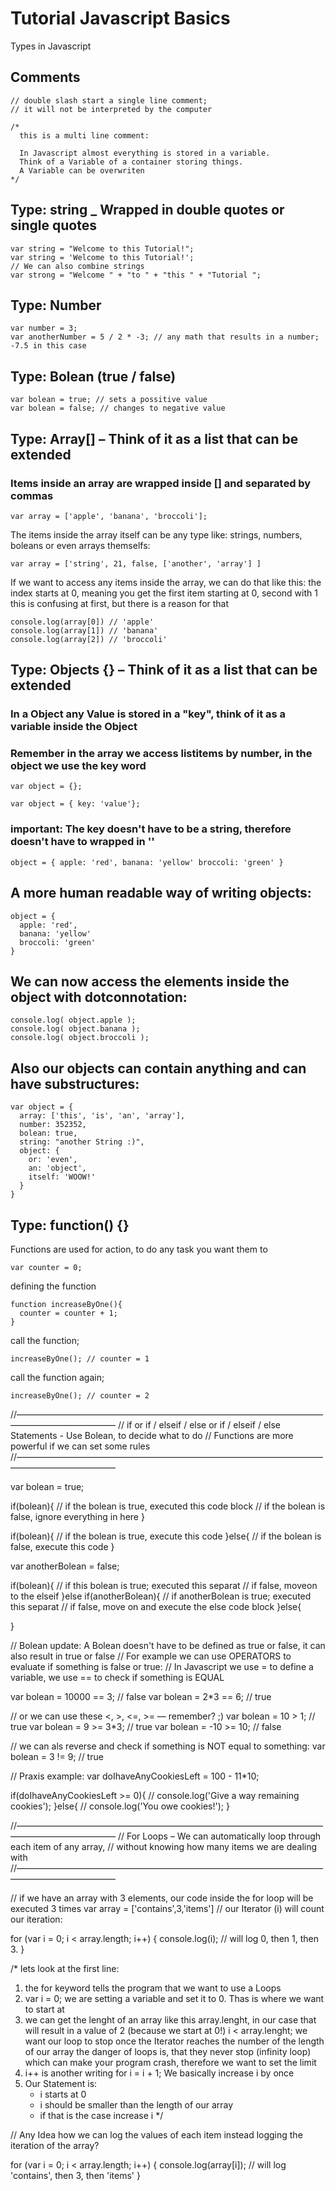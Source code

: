 # Tutorial Javascript Basics

Types in Javascript


## Comments

```
// double slash start a single line comment;
// it will not be interpreted by the computer
```
```
/*
  this is a multi line comment:

  In Javascript almost everything is stored in a variable.
  Think of a Variable of a container storing things.
  A Variable can be overwriten
*/
```

## Type: string _ Wrapped in double quotes or single quotes

```
var string = "Welcome to this Tutorial!";
var string = 'Welcome to this Tutorial!';
// We can also combine strings
var strong = "Welcome " + "to " + "this " + "Tutorial ";
```

## Type: Number

```
var number = 3;
var anotherNumber = 5 / 2 * -3; // any math that results in a number; -7.5 in this case
```

## Type: Bolean (true / false)

```
var bolean = true; // sets a possitive value
var bolean = false; // changes to negative value
```

## Type: Array[] – Think of it as a list that can be extended

### Items inside an array are wrapped inside [] and separated by commas
```
var array = ['apple', 'banana', 'broccoli'];
```
The items inside the array itself can be any type like:
strings, numbers, boleans or even arrays themselfs:

```
var array = ['string', 21, false, ['another', 'array'] ]
```
If we want to access any items inside the array, we can do that like this:
the index starts at 0, meaning you get the first item starting at 0, second with 1
this is confusing at first, but there is a reason for that
```
console.log(array[0]) // 'apple'
console.log(array[1]) // 'banana'
console.log(array[2]) // 'broccoli'
```


## Type: Objects {} – Think of it as a list that can be extended
### In a Object any Value is stored in a "key", think of it as a variable inside the Object
### Remember in the array we access listitems by number, in the object we use the key word

```
var object = {};

var object = { key: 'value'};
```

### important: The key doesn't have to be a string, therefore doesn't have to wrapped in ''

```
object = { apple: 'red', banana: 'yellow' broccoli: 'green' }
```

## A more human readable way of writing objects:

```
object = {
  apple: 'red',
  banana: 'yellow'
  broccoli: 'green'
}
```

## We can now access the elements inside the object with dotconnotation:

```
console.log( object.apple );
console.log( object.banana );
console.log( object.broccoli );
```

## Also our objects can contain anything and can have substructures:
```
var object = {
  array: ['this', 'is', 'an', 'array'],
  number: 352352,
  bolean: true,
  string: "another String :)",
  object: {
    or: 'even',
    an: 'object',
    itself: 'WOOW!'
  }
}
```

## Type: function() {}
Functions are used for action, to do any task you want them to

```
var counter = 0;
```

defining the function

```
function increaseByOne(){
  counter = counter + 1;
}
```
call the function;
```
increaseByOne(); // counter = 1
```

call the function again;
```
increaseByOne(); // counter = 2
```


//––––––––––––––––––––––––––––––––––––––––––––––––––––––––––––––––––––––––––––––––––––––––––––––
// if or if / elseif / else or if / elseif / else Statements - Use Bolean, to decide what to do
// Functions are more powerful if we can set some rules
//––––––––––––––––––––––––––––––––––––––––––––––––––––––––––––––––––––––––––––––––––––––––––––––

var bolean = true;

if(bolean){
  // if the bolean is true, executed this code block
  // if the bolean is false, ignore everything in here
}

if(bolean){
  // if the bolean is true, execute this code
}else{
  // if the bolean is false, execute this code
}

var anotherBolean = false;

if(bolean){
  // if this bolean is true; executed this separat
  // if false, moveon to the elseif
}else if(anotherBolean){
  // if anotherBolean is true; executed this separat
  // if false, move on and execute the else code block
}else{

}

// Bolean update: A Bolean doesn't have to be defined as true or false, it can also result in true or false
// For example we can use OPERATORS to evaluate if something is false or true:
// In Javascript we use = to define a variable, we use == to check if something is EQUAL

var bolean = 10000 == 3;  // false
var bolean = 2*3 == 6;    // true

// or we can use these <, >, <=, >= –– remember? ;)
var bolean = 10 > 1; // true
var bolean = 9 >= 3*3; // true
var bolean = -10 >= 10; // false

// we can als reverse and check if something is NOT equal to something:
var bolean = 3 != 9; // true

// Praxis example:
var doIhaveAnyCookiesLeft = 100 - 11*10;

if(doIhaveAnyCookiesLeft >= 0){
  // console.log('Give a way remaining cookies');
}else{
  // console.log('You owe cookies!');
}


//––––––––––––––––––––––––––––––––––––––––––––––––––––––––––––––––––––––––––––––––––––––––––––––
// For Loops – We can automatically loop through each item of any array,
// without knowing how many items we are dealing with
//––––––––––––––––––––––––––––––––––––––––––––––––––––––––––––––––––––––––––––––––––––––––––––––

// if we have an array with 3 elements, our code inside the for loop will be executed 3 times
var array = ['contains',3,'items']
// our Iterator (i) will count our iteration:

for (var i = 0; i < array.length; i++) {
  console.log(i); // will log 0, then 1, then 3.
}

/*
  lets look at the first line:
  1. the for keyword tells the program that we want to use a Loops
  2. var i = 0; we are setting a variable and set it to 0. Thas is where we want to start at
  3. we can get the lenght of an array like this array.lenght, in our case that will result in a value of 2 (because we start at 0!)
     i < array.lenght; we want our loop to stop once the Iterator reaches the number of the length of our array
     the danger of loops is, that they never stop (infinity loop) which can make your program crash,
     therefore we want to set the limit
  4. i++ is another writing for i = i + 1; We basically increase i by once
  5. Our Statement is:
       - i starts at 0
       - i should be smaller than the length of our array
       - if that is the case increase i
*/

// Any Idea how we can log the values of each item instead logging the iteration of the array?

for (var i = 0; i < array.length; i++) {
  console.log(array[i]); // will log 'contains', then 3, then 'items'
}
